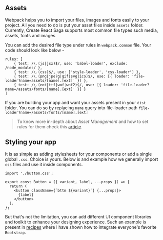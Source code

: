 ## Assets

Webpack helps you to import your files, images and fonts easily to your project. All you need to do is put your asset files inside `assets` folder. Currently, Create React Saga supports most common file types such media, assets, fonts and images.

You can add the desired file type under rules in `webpack.common` file. Your code should look like below -

```
rules: [
    { test: /\.(js|jsx)$/, use: 'babel-loader', exclude: /node_modules/ },
    { test: /\.(css)$/, use: ['style-loader', 'css-loader'] },
    { test: /\.(png|jpe?g|gif|svg|ico)$/, use: [{ loader: 'file-loader?name=assets/[name].[ext]' }] },
    { test: /\.(eot|ttf|wof|wof2)$/, use: [{ loader: 'file-loader?name=/assets/fonts/[name].[ext]' }] }
]
```

If you are building your app and want your assets present in your `dist` folder. You can do so by replacing `name` query into file-loader path `file-loader?name=/assets/fonts/[name].[ext]`

> To know more in-depth about _Asset Management_ and how to set rules for them check this <a href="https://webpack.js.org/guides/asset-management/" target="_blank">article</a>.

## Styling your app

It is as simple as adding stylesheets for your components or add a single global `.css`. Choice is yours. Below is and example how we generally import `css` files and use it inside components.

```
import './button.css';

export const Button = ({ variant, label, ...props }) => {
  return (
    <button className={`bttn ${variant}`} {...props}>
      {label}
    </button>
  );
};
```

But that's not the limitation, you can add different UI component libraries and toolkit to enhance your designing experience. Such an example is present in [recipes](/recipes) where I have shown how to integrate everyone's favorite `Bootstrap`.
